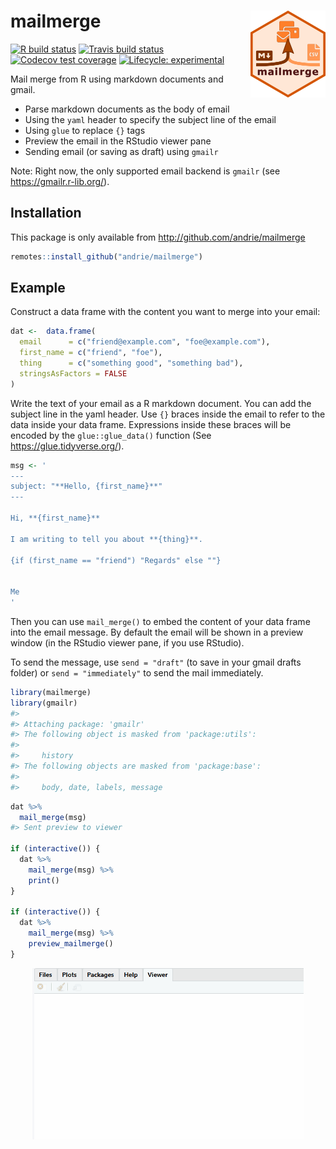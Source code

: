 
<!-- README.md is generated from README.Rmd. Please edit that file -->

# mailmerge <img src='man/figures/logo.png' align="right" height="139" />

<!-- badges: start -->

[![R build
status](https://github.com/andrie/mailmerge/workflows/R-CMD-check/badge.svg)](https://github.com/andrie/mailmerge/actions)
[![Travis build
status](https://travis-ci.org/andrie/mailmerge.svg?branch=master)](https://travis-ci.org/andrie/mailmerge)
[![Codecov test
coverage](https://codecov.io/gh/andrie/mailmerge/branch/master/graph/badge.svg)](https://codecov.io/gh/andrie/mailmerge?branch=master)
[![Lifecycle:
experimental](https://img.shields.io/badge/lifecycle-experimental-orange.svg)](https://www.tidyverse.org/lifecycle/#experimental)
<!-- badges: end -->

Mail merge from R using markdown documents and gmail.

-   Parse markdown documents as the body of email
-   Using the `yaml` header to specify the subject line of the email
-   Using `glue` to replace `{}` tags
-   Preview the email in the RStudio viewer pane
-   Sending email (or saving as draft) using `gmailr`

Note: Right now, the only supported email backend is `gmailr` (see
<https://gmailr.r-lib.org/>).

## Installation

This package is only available from <http://github.com/andrie/mailmerge>

``` r
remotes::install_github("andrie/mailmerge")
```

## Example

Construct a data frame with the content you want to merge into your
email:

``` r
dat <-  data.frame(
  email      = c("friend@example.com", "foe@example.com"),
  first_name = c("friend", "foe"),
  thing      = c("something good", "something bad"),
  stringsAsFactors = FALSE
)
```

Write the text of your email as a R markdown document. You can add the
subject line in the yaml header. Use `{}` braces inside the email to
refer to the data inside your data frame. Expressions inside these
braces will be encoded by the `glue::glue_data()` function (See
<https://glue.tidyverse.org/>).

``` r
msg <- '
---
subject: "**Hello, {first_name}**"
---

Hi, **{first_name}**

I am writing to tell you about **{thing}**.

{if (first_name == "friend") "Regards" else ""}


Me
'
```

Then you can use `mail_merge()` to embed the content of your data frame
into the email message. By default the email will be shown in a preview
window (in the RStudio viewer pane, if you use RStudio).

To send the message, use `send = "draft"` (to save in your gmail drafts
folder) or `send = "immediately"` to send the mail immediately.

``` r
library(mailmerge)
library(gmailr)
#> 
#> Attaching package: 'gmailr'
#> The following object is masked from 'package:utils':
#> 
#>     history
#> The following objects are masked from 'package:base':
#> 
#>     body, date, labels, message
```

``` r
dat %>% 
  mail_merge(msg)
#> Sent preview to viewer

if (interactive()) {
  dat %>%
    mail_merge(msg) %>%
    print()
}

if (interactive()) {
  dat %>%
    mail_merge(msg) %>%
    preview_mailmerge()
}
```

<center>
<img src="man/figures/mail-merge.gif" ></img>
</center>
